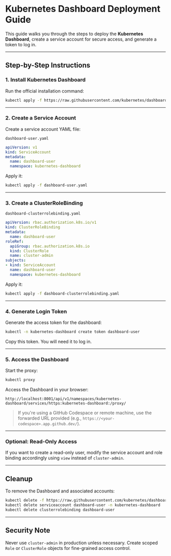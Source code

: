 
# Kubernetes Dashboard Deployment Guide

This guide walks you through the steps to deploy the **Kubernetes Dashboard**, create a service account for secure access, and generate a token to log in.

---

## Step-by-Step Instructions

### 1. Install Kubernetes Dashboard

Run the official installation command:

```bash
kubectl apply -f https://raw.githubusercontent.com/kubernetes/dashboard/v2.7.0/aio/deploy/recommended.yaml
```

---

### 2. Create a Service Account

Create a service account YAML file:

 `dashboard-user.yaml`
```yaml
apiVersion: v1
kind: ServiceAccount
metadata:
  name: dashboard-user
  namespace: kubernetes-dashboard
```

Apply it:

```bash
kubectl apply -f dashboard-user.yaml
```

---

### 3. Create a ClusterRoleBinding

 `dashboard-clusterrolebinding.yaml`
```yaml
apiVersion: rbac.authorization.k8s.io/v1
kind: ClusterRoleBinding
metadata:
  name: dashboard-user
roleRef:
  apiGroup: rbac.authorization.k8s.io
  kind: ClusterRole
  name: cluster-admin
subjects:
- kind: ServiceAccount
  name: dashboard-user
  namespace: kubernetes-dashboard
```

Apply it:

```bash
kubectl apply -f dashboard-clusterrolebinding.yaml
```

---

### 4. Generate Login Token

Generate the access token for the dashboard:

```bash
kubectl -n kubernetes-dashboard create token dashboard-user
```

Copy this token. You will need it to log in.

---

### 5. Access the Dashboard

Start the proxy:

```bash
kubectl proxy
```

Access the Dashboard in your browser:

```
http://localhost:8001/api/v1/namespaces/kubernetes-dashboard/services/https:kubernetes-dashboard:/proxy/
```

> If you're using a GitHub Codespace or remote machine, use the forwarded URL provided (e.g., `https://<your-codespace>.app.github.dev/`).

---

### Optional: Read-Only Access

If you want to create a read-only user, modify the service account and role binding accordingly using `view` instead of `cluster-admin`.

---

## Cleanup

To remove the Dashboard and associated accounts:

```bash
kubectl delete -f https://raw.githubusercontent.com/kubernetes/dashboard/v2.7.0/aio/deploy/recommended.yaml
kubectl delete serviceaccount dashboard-user -n kubernetes-dashboard
kubectl delete clusterrolebinding dashboard-user
```

---

## Security Note

Never use `cluster-admin` in production unless necessary. Create scoped `Role` or `ClusterRole` objects for fine-grained access control.
